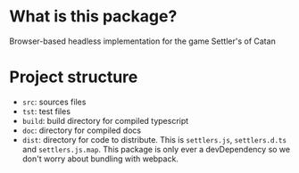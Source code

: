 # What is this package?

Browser-based headless implementation for the game Settler's of Catan

# Project structure

- `src`: sources files
- `tst`: test files
- `build`: build directory for compiled typescript
- `doc`: directory for compiled docs
- `dist`: directory for code to distribute. This is `settlers.js`, `settlers.d.ts`
  and `settlers.js.map`. This package is only ever a devDependency so we don't worry
  about bundling with webpack.
